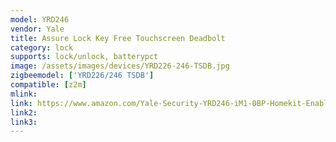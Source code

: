 ```yaml
---
model: YRD246
vendor: Yale
title: Assure Lock Key Free Touchscreen Deadbolt
category: lock
supports: lock/unlock, batterypct
image: /assets/images/devices/YRD226-246-TSDB.jpg
zigbeemodel: ['YRD226/246 TSDB']
compatible: [z2m]
mlink: 
link: https://www.amazon.com/Yale-Security-YRD246-iM1-0BP-Homekit-Enabled-Polished/dp/B071LCDK6L
link2: 
link3: 
---
```

